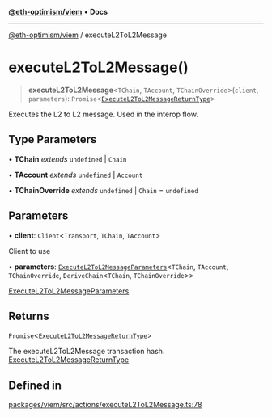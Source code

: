 [**@eth-optimism/viem**](../README.md) • **Docs**

***

[@eth-optimism/viem](../README.md) / executeL2ToL2Message

# executeL2ToL2Message()

> **executeL2ToL2Message**\<`TChain`, `TAccount`, `TChainOverride`\>(`client`, `parameters`): `Promise`\<[`ExecuteL2ToL2MessageReturnType`](../type-aliases/ExecuteL2ToL2MessageReturnType.md)\>

Executes the L2 to L2 message. Used in the interop flow.

## Type Parameters

• **TChain** *extends* `undefined` \| `Chain`

• **TAccount** *extends* `undefined` \| `Account`

• **TChainOverride** *extends* `undefined` \| `Chain` = `undefined`

## Parameters

• **client**: `Client`\<`Transport`, `TChain`, `TAccount`\>

Client to use

• **parameters**: [`ExecuteL2ToL2MessageParameters`](../type-aliases/ExecuteL2ToL2MessageParameters.md)\<`TChain`, `TAccount`, `TChainOverride`, `DeriveChain`\<`TChain`, `TChainOverride`\>\>

[ExecuteL2ToL2MessageParameters](../type-aliases/ExecuteL2ToL2MessageParameters.md)

## Returns

`Promise`\<[`ExecuteL2ToL2MessageReturnType`](../type-aliases/ExecuteL2ToL2MessageReturnType.md)\>

The executeL2ToL2Message transaction hash. [ExecuteL2ToL2MessageReturnType](../type-aliases/ExecuteL2ToL2MessageReturnType.md)

## Defined in

[packages/viem/src/actions/executeL2ToL2Message.ts:78](https://github.com/ethereum-optimism/ecosystem/blob/9f1518a8b470f51e691a3ccf35afc0dba397076b/packages/viem/src/actions/executeL2ToL2Message.ts#L78)
